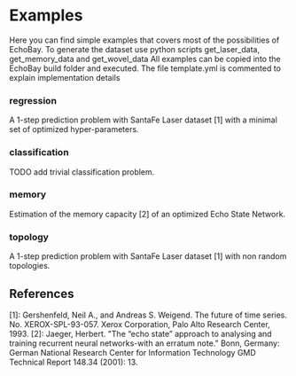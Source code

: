 # Examples
Here you can find simple examples that covers most of the possibilities of EchoBay.
To generate the dataset use python scripts get_laser_data, get_memory_data and get_wovel_data
All examples can be copied into the EchoBay build folder and executed.
The file template.yml is commented to explain implementation details

### regression
A 1-step prediction problem with SantaFe Laser dataset [1] with a minimal set of optimized hyper-parameters.

### classification
TODO add trivial classification problem.

### memory
Estimation of the memory capacity [2] of an optimized Echo State Network.

### topology
A 1-step prediction problem with SantaFe Laser dataset [1] with non random topologies.

## References
[1]: Gershenfeld, Neil A., and Andreas S. Weigend. The future of time series. No. XEROX-SPL-93-057. Xerox Corporation, Palo Alto Research Center, 1993.
[2]: Jaeger, Herbert. "The “echo state” approach to analysing and training recurrent neural networks-with an erratum note." Bonn, Germany: German National Research Center for Information Technology GMD Technical Report 148.34 (2001): 13.